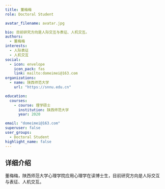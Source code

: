 ```yaml
---
title: 董梅梅
role: Doctoral Student

avatar_filename: avatar.jpg

bio: 目前研究方向是人际交互与表征、人机交互。
authors:
  - 董梅梅
interests:
  - 人际表征
  - 人机交互
social:
  - icon: envelope
    icon_pack: fas
    link: mailto:domeimei@163.com
organizations:
  - name: 陕西师范大学
    url: "https://snnu.edu.cn"

education:
  courses:
    - course: 理学硕士
      institution: 陕西师范大学
      year: 2020

email: "domeimei@163.com"
superuser: false
user_groups:
  - Doctoral Student
highlight_name: false
---
```

## 详细介绍
董梅梅，陕西师范大学心理学院应用心理学在读博士生，目前研究方向是人际交互与表征、人机交互。


